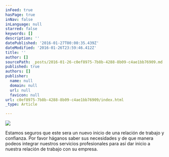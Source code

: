 ```yaml
---
inFeed: true
hasPage: true
inNav: false
inLanguage: null
starred: false
keywords: []
description: ''
datePublished: '2016-01-27T00:00:35.439Z'
dateModified: '2016-01-26T23:59:46.412Z'
title: ''
author: []
sourcePath: _posts/2016-01-26-c0ef8975-7b8b-4288-8b09-c4ae1bb76909.md
published: true
authors: []
publisher:
  name: null
  domain: null
  url: null
  favicon: null
url: c0ef8975-7b8b-4288-8b09-c4ae1bb76909/index.html
_type: Article

---
```

![](https://s3-us-west-2.amazonaws.com/the-grid-img/p/b21241ef710e3f669e392336aa3375ce235881cf.png)

Estamos seguros que este sera un nuevo inicio de una relación de trabajo y confianza. Por favor háganos saber sus necesidades y de que manera podeos integrar nuestros servicios profesionales para así dar inicio a nuestra relación de trabajo con su empresa.